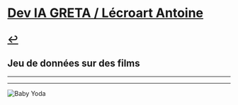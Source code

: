 # [Dev IA GRETA / Lécroart Antoine](https://github.com/Dev-IA-2024/antoine.lecroart)

[↩️](..)
---

## Jeu de données sur des films

---
---
![Baby Yoda](https://images3.alphacoders.com/110/1108129.jpg)
